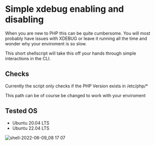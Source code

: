 # Simple xdebug enabling and disabling
When you are new to PHP this can be quite cumbersome. You will most probably have issues with XDEBUG or leave it running all the time and wonder why your enviroment is so slow.

This short shellscript will take this off your hands through simple interactions in the CLI.


## Checks
Currently the script only checks if the PHP Version exists in /etc/php/* 

This path can be of course be changed to work with your enviroment

## Tested OS
- Ubuntu 20.04 LTS
- Ubuntu 22.04 LTS

![shell-2022-06-09_08 17 07](https://user-images.githubusercontent.com/8600299/172777958-1ecaef0d-c84e-4dbf-8895-f1a8b155fe71.gif)


